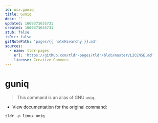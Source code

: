 ```yaml
---
id: osx.guniq
title: Guniq
desc: ''
updated: 1669371655731
created: 1669371655731
stub: false
isDir: false
gitNotePath: 'pages/{{ noteHiearchy }}.md'
sources:
  - name: tldr-pages
    url: 'https://github.com/tldr-pages/tldr/blob/master/LICENSE.md'
    license: Creative Commons
---
```

# guniq

> This command is an alias of GNU `uniq`.

- View documentation for the original command:

`tldr -p linux uniq`

